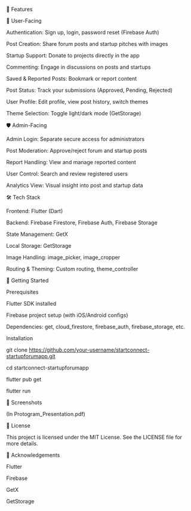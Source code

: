 📱 Features

👤 User-Facing

Authentication: Sign up, login, password reset (Firebase Auth)

Post Creation: Share forum posts and startup pitches with images

Startup Support: Donate to projects directly in the app

Commenting: Engage in discussions on posts and startups

Saved & Reported Posts: Bookmark or report content

Post Status: Track your submissions (Approved, Pending, Rejected)

User Profile: Edit profile, view post history, switch themes

Theme Selection: Toggle light/dark mode (GetStorage)

🛡️ Admin-Facing

Admin Login: Separate secure access for administrators

Post Moderation: Approve/reject forum and startup posts

Report Handling: View and manage reported content

User Control: Search and review registered users

Analytics View: Visual insight into post and startup data

🛠️ Tech Stack

Frontend: Flutter (Dart)

Backend: Firebase Firestore, Firebase Auth, Firebase Storage

State Management: GetX

Local Storage: GetStorage

Image Handling: image_picker, image_cropper

Routing & Theming: Custom routing, theme_controller

🚀 Getting Started

Prerequisites

Flutter SDK installed

Firebase project setup (with iOS/Android configs)

Dependencies: get, cloud_firestore, firebase_auth, firebase_storage, etc.

Installation

git clone https://github.com/your-username/startconnect-startupforumapp.git

cd startconnect-startupforumapp

flutter pub get

flutter run

📸 Screenshots

(In Protogram_Presentation.pdf)

📄 License

This project is licensed under the MIT License. See the LICENSE file for more details.

🙌 Acknowledgements

Flutter

Firebase

GetX

GetStorage
